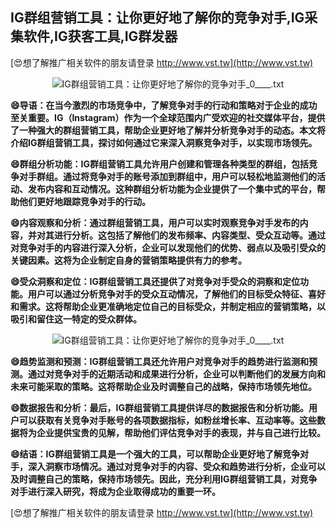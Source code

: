 ## **IG群组营销工具：让你更好地了解你的竞争对手,IG采集软件,IG获客工具,IG群发器**

[😍想了解推广相关软件的朋友请登录 http://www.vst.tw](http://www.vst.tw)

 <center><img src="https://vst.tw/MP4/tuiguang/png/1.png" alt="IG群组营销工具：让你更好地了解你的竞争对手_0____.txt"></center>

**😄导语：在当今激烈的市场竞争中，了解竞争对手的行动和策略对于企业的成功至关重要。IG（Instagram）作为一个全球范围内广受欢迎的社交媒体平台，提供了一种强大的群组营销工具，帮助企业更好地了解并分析竞争对手的动态。本文将介绍IG群组营销工具，探讨如何通过它来深入洞察竞争对手，以实现市场领先。**

**😄群组分析功能：IG群组营销工具允许用户创建和管理各种类型的群组，包括竞争对手群组。通过将竞争对手的账号添加到群组中，用户可以轻松地监测他们的活动、发布内容和互动情况。这种群组分析功能为企业提供了一个集中式的平台，帮助他们更好地跟踪竞争对手的行动。**

**😄内容观察和分析：通过群组营销工具，用户可以实时观察竞争对手发布的内容，并对其进行分析。这包括了解他们的发布频率、内容类型、受众互动等。通过对竞争对手的内容进行深入分析，企业可以发现他们的优势、弱点以及吸引受众的关键因素。这将为企业制定自身的营销策略提供有力的参考。**

**😄受众洞察和定位：IG群组营销工具还提供了对竞争对手受众的洞察和定位功能。用户可以通过分析竞争对手的受众互动情况，了解他们的目标受众特征、喜好和需求。这将帮助企业更准确地定位自己的目标受众，并制定相应的营销策略，以吸引和留住这一特定的受众群体。**

 <center><img src="https://vst.tw/MP4/tuiguang/png/6.png" alt="IG群组营销工具：让你更好地了解你的竞争对手_0____.txt"></center>

**😄趋势监测和预测：IG群组营销工具还允许用户对竞争对手的趋势进行监测和预测。通过对竞争对手的近期活动和成果进行分析，企业可以判断他们的发展方向和未来可能采取的策略。这将帮助企业及时调整自己的战略，保持市场领先地位。**

**😄数据报告和分析：最后，IG群组营销工具提供详尽的数据报告和分析功能。用户可以获取有关竞争对手账号的各项数据指标，如粉丝增长率、互动率等。这些数据将为企业提供宝贵的见解，帮助他们评估竞争对手的表现，并与自己进行比较。**

**😄结语：IG群组营销工具是一个强大的工具，可以帮助企业更好地了解竞争对手，深入洞察市场情况。通过对竞争对手的内容、受众和趋势进行分析，企业可以及时调整自己的策略，保持市场领先。因此，充分利用IG群组营销工具，对竞争对手进行深入研究，将成为企业取得成功的重要一环。**

[😍想了解推广相关软件的朋友请登录 http://www.vst.tw](http://www.vst.tw)



